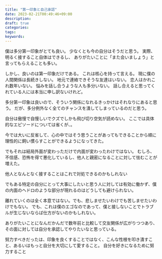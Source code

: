 ```yaml
---
title: "第一印象と自己承認"
date: 2023-02-21T00:49:46+09:00
description:
draft: true
categories:
tags:
keywords:
---
```


僕は多分第一印象がとても良い。
少なくとも今の自分はそうだと思う。
実際、明るく接すること自体はできるし、
ありがたいことに「また会いましょう」と言ってもらえることも多い。

しかし、良いのは第一印象だけである。
これは核心を持って言える。
現に僕の人間関係は長続きしない。
地元で連絡できそうな友達はいない。
恋人はかれこれ数年いない。
悩みを話し合うような人も多分いない。
話し合えると思ってくれている人には本当に申し訳ないけれど。

多分第一印象は良いので、そういう関係になれるきっかけはそれなりにあると思う。
だが、多分例外なく全てのチャンスを潰してしまっているのだと思う。

自分は傲慢で自慢しいでクズでしかも飛び切り空気が読めない。
ここでは具体的なエピソードについては省くが、。

今では大いに反省して、心の中ではそう思うことがあってもできることから順に理性的に飼い慣らすことができるようになってきた。

でもそれは結局外面が変わっただけで内面が変わったわけではない。
むしろ、不信感、恐怖を得て悪化しているし、他人と親密になることに対して怯むことが増えた。

他人となんとなく接することはこれで対処できるのかもしれない

でもある特定の自分にとって大事にしたいと思う人に対しては有効に働かず、僕の内面のヘドロのような部分が現れるのはどうしても避けられない。

離れていくのは全く本意ではない。でも、悲しませたいわけでも苦しませたいわけでもない。
でも、これは僕のエゴなのであって、僕と接しないことでトラブルが生じないならば仕方がないのかもしれない。

ありがたいことになんだかんだで数年前と比較して交友関係が広がりつつあり、その面に対しては自分を承認してやりたいなと思っている。

努力すべきだったは、印象を良くすることではなく、こんな性根を叩き潰すこと、あるいはもっと自分を大切にして愛すること。
自分を好きになるために努力すること